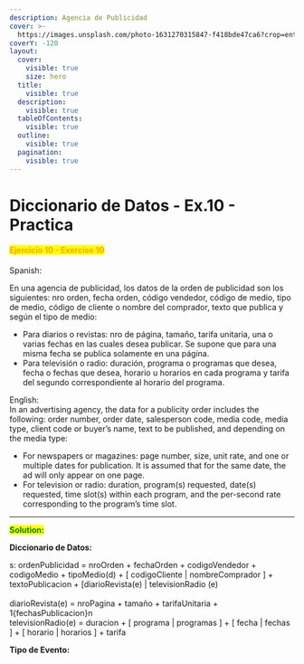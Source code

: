 ```yaml
---
description: Agencia de Publicidad
cover: >-
  https://images.unsplash.com/photo-1631270315847-f418bde47ca6?crop=entropy&cs=srgb&fm=jpg&ixid=M3wxOTcwMjR8MHwxfHNlYXJjaHw5fHxBZHZlcnRpc2luZ3xlbnwwfHx8fDE3Mzg3ODI1NTd8MA&ixlib=rb-4.0.3&q=85
coverY: -120
layout:
  cover:
    visible: true
    size: hero
  title:
    visible: true
  description:
    visible: true
  tableOfContents:
    visible: true
  outline:
    visible: true
  pagination:
    visible: true
---
```


# Diccionario de Datos - Ex.10 - Practica

#### <mark style="color:orange;">Ejercicio 10 - Exercise 10</mark>

Spanish:

En una agencia de publicidad, los datos de la orden de publicidad son los siguientes: nro orden, fecha orden, código vendedor, código de medio, tipo de medio, código de cliente o nombre del comprador, texto que publica y según el tipo de medio:

* Para diarios o revistas: nro de página, tamaño, tarifa unitaria, una o varias fechas en las cuales desea publicar. Se supone que para una misma fecha se publica solamente en una página.
* Para televisión o radio: duración, programa o programas que desea, fecha o fechas que desea, horario u horarios en cada programa y tarifa del segundo correspondiente al horario del programa.



English:\
In an advertising agency, the data for a publicity order includes the following: order number, order date, salesperson code, media code, media type, client code or buyer’s name, text to be published, and depending on the media type:

* For newspapers or magazines: page number, size, unit rate, and one or multiple dates for publication. It is assumed that for the same date, the ad will only appear on one page.
* For television or radio: duration, program(s) requested, date(s) requested, time slot(s) within each program, and the per-second rate corresponding to the program’s time slot.

***

<mark style="color:green;">**Solution:**</mark>&#x20;

**Diccionario de Datos:**&#x20;

s: ordenPublicidad = nroOrden + fechaOrden + codigoVendedor + codigoMedio + tipoMedio(d) + \[ codigoCliente | nombreComprador ] + textoPublicacion + \[diarioRevista(e) | televisionRadio (e)\
\
diarioRevista(e) =  nroPagina  + tamaño + tarifaUnitaria + 1{fechasPublicacion}n\
televisionRadio(e) = duracion + \[ programa | programas ] + \[ fecha | fechas ] + \[ horario | horarios ] + tarifa

**Tipo de Evento:** &#x20;
